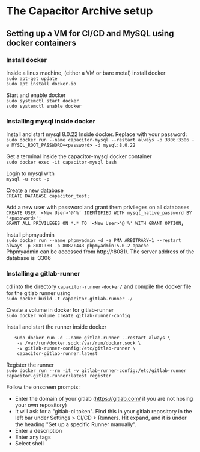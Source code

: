 # The Capacitor Archive setup

## Setting up a VM for CI/CD and MySQL using docker containers

### Install docker
Inside a linux machine, (either a VM or bare metal) install docker  
`sudo apt-get update`  
`sudo apt install docker.io`

Start and enable docker  
`sudo systemctl start docker`  
`sudo systemctl enable docker`


### Installing mysql inside docker

Install and start mysql 8.0.22 Inside docker.  Replace <password> with your password:  
`sudo docker run --name capacitor-mysql --restart always -p 3306:3306 -e MYSQL_ROOT_PASSWORD=<password> -d mysql:8.0.22`

Get a terminal inside the capacitor-mysql docker container  
`sudo docker exec -it capacitor-mysql bash`

Login to mysql with  
`mysql -u root -p`

Create a new database  
`CREATE DATABASE capacitor_test;`

Add a new user with password and grant them privileges on all databases  
`CREATE USER '<New User>'@'%' IDENTIFIED WITH mysql_native_password BY '<password>';`  
`GRANT ALL PRIVILEGES ON *.* TO '<New User>'@'%' WITH GRANT OPTION;`

Install phpmyadmin  
`sudo docker run --name phpmyadmin -d -e PMA_ARBITRARY=1 --restart always -p 8081:80 -p 8082:443 phpmyadmin:5.0.2-apache`  
Phpmyadmin can be accessed from http://<Host-Address>:8081/.  The server address of the database is <Host-Address>:3306  


### Installing a gitlab-runner

cd into the directory `capacitor-runner-docker/` and compile the docker file for the gitlab runner using  
`sudo docker build -t capacitor-gitlab-runner ./`  


Create a volume in docker for gitlab-runner  
`sudo docker volume create gitlab-runner-config`  


Install and start the runner inside docker  
```
   sudo docker run -d --name gitlab-runner --restart always \
    -v /var/run/docker.sock:/var/run/docker.sock \
    -v gitlab-runner-config:/etc/gitlab-runner \
    capacitor-gitlab-runner:latest

```  


Register the runner  
`sudo docker run --rm -it -v gitlab-runner-config:/etc/gitlab-runner capacitor-gitlab-runner:latest register`  

Follow the onscreen prompts:
- Enter the domain of your gitlab (https://gitlab.com/ if you are not hosing your own repository)  
- It will ask for a "gitlab-ci token".  Find this in your gitlab repository in the left bar under Settings > CI/CD > Runners.  Hit expand, and it is under the heading "Set up a specific Runner manually".  
- Enter a description  
- Enter any tags  
- Select shell  




